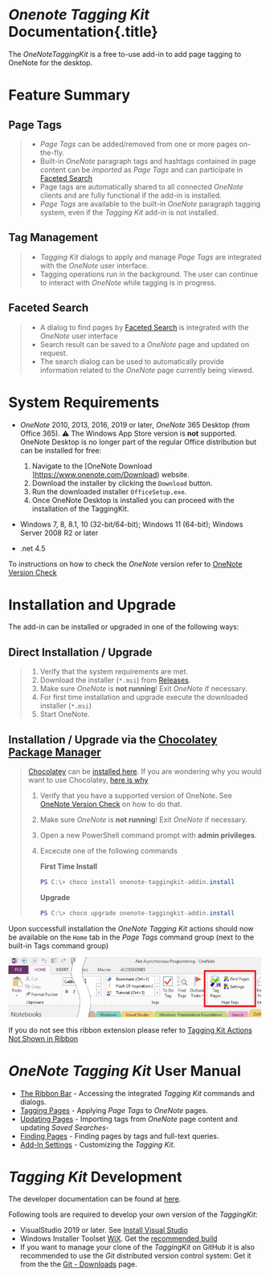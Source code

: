 # _Onenote Tagging Kit_ Documentation{.title}

The _OneNoteTaggingKit_ is a free to-use add-in to add page tagging to
OneNote for the desktop.

# Feature Summary

## Page Tags
>
> * _Page Tags_ can be added/removed from one or more pages on-the-fly.
> * Built-in _OneNote_ paragraph tags and hashtags contained in page content
>   can be _imported_ as _Page Tags_ and can participate in
>   [Faceted Search](https://en.wikipedia.org/wiki/Faceted_search)
> * Page tags are automatically shared to all connected _OneNote_ clients and
>   are fully functional if the add-in is installed.
> * _Page Tags_ are available to the built-in _OneNote_ paragraph tagging
>   system, even if the _Tagging Kit_ add-in is not installed.

## Tag Management
>
> * _Tagging Kit_ dialogs to apply and manage _Page Tags_ are integrated
>    with the _OneNote_ user interface.
> * Tagging operations run in the background. The user can continue to interact
>   with _OneNote_ while tagging is in progress.

## Faceted Search
>
> * A dialog to find pages by
>   [Faceted Search](https://en.wikipedia.org/wiki/Faceted_search) is
>   integrated with the _OneNote_ user interface
> * Search result can be saved to a _OneNote_ page and updated on request.
> * The search dialog can be used to automatically provide information related
>   to the _OneNote_ page currently being viewed. 

# System Requirements

* _OneNote_ 2010, 2013, 2016, 2019 or later, _OneNote_ 365 Desktop (from Office 365).
  :warning: The Windows App Store version is **not** supported. OneNote Desktop is no longer
  part of the regular Office distribution but can be installed for free:
  
  1. Navigate to the [OneNote Download ]https://www.onenote.com/Download) website.
  2. Download the installer by clicking the `Download` button.
  3. Run the downloaded installer `OfficeSetup.exe`.
  4. Once OneNote Desktop is installed you can proceed with the installation of
     the TaggingKit.

* Windows 7, 8, 8.1, 10 (32-bit/64-bit); Windows 11 (64-bit); Windows Server 2008 R2 or later

* .net 4.5

To instructions on how to check the _OneNote_ version refer
to [OneNote Version Check](OneNote-Version-Check.md)

# Installation and Upgrade

The add-in can be installed or upgraded in one of the following ways:

## Direct Installation / Upgrade
>
> 1. Verify that the system requirements are met.
> 2. Download the installer (`*.msi`) from [Releases](https://github.com/WetHat/OnenoteTaggingKit/releases).
> 3. Make sure _OneNote_ is **not running**! Exit _OneNote_ if necessary.
> 4. For first time installation and upgrade execute the downloaded installer (`*.msi`)
> 5. Start OneNote.

## Installation / Upgrade via the [Chocolatey Package Manager](https://community.chocolatey.org/packages/onenote-taggingkit-addin.install)
> [Chocolatey](https://chocolatey.org/) can be [installed here](https://chocolatey.org/install).
> If you are wondering why you would want to use Chocolatey,
> [here is why](https://chocolatey.org/why-chocolatey)
>
> 1. Verify that you have a supported version of OneNote.
>   See [OneNote Version Check](OneNote-Version-Check.md) on how to do that.
> 2. Make sure _OneNote_ is **not running**! Exit _OneNote_ if necessary.
> 3. Open a new PowerShell command prompt with **admin privileges**.
> 4. Excecute one of the following commands
>
>    **First Time Install**
>    ~~~ powershell
>    PS C:\> choco install onenote-taggingkit-addin.install
>    ~~~
>
>    **Upgrade**
>    ~~~ powershell
>    PS C:\> choco upgrade onenote-taggingkit-addin.install
>    ~~~

Upon successfull installation the _OneNote Tagging Kit_ actions should now be
available on the `Home` tab in
the _Page Tags_ command group (next to the built-in Tags command group)

![Home Tab](images/TaggingKitRibbon.png)

If you do not see this ribbon extension please refer to
[Tagging Kit Actions Not Shown in Ribbon](Support/Tagging%20Kit%20Not%20Shown%20in%20Ribbon.md)

# _OneNote Tagging Kit_ User Manual

* [The Ribbon Bar](Usage/Ribbon.md) - Accessing the integrated _Tagging Kit_
  commands and dialogs.
* [Tagging Pages](Usage/Tagging%20Pages/Tagging%20Pages.md) - Applying
  _Page Tags_ to _OneNote_ pages.
* [Updating Pages](Usage/Update.md) - Importing tags from _OneNote_ page content and
  updating _Saved Searches_-
* [Finding Pages](Usage/Search/Finding%20Notes.md) - Finding pages by tags and
  full-text queries.
* [Add-In Settings](Usage/Settings/Manage%20Settings.md) - Customizing the
  _Tagging Kit_.

# _Tagging Kit_ Development

The developer documentation can be found at [here](https://github.com/WetHat/OnenoteTaggingKit/blob/master/TaggingKitSandcastle/Documentation/Home.md).

Following tools are required to develop your own version of the _TaggingKit_:

* VisualStudio 2019 or later. See [Install Visual Studio](https://docs.microsoft.com/en-us/visualstudio/install/install-visual-studio)
* Windows Installer Toolset [WiX](http://wixtoolset.org/).
  Get the [recommended build](http://wixtoolset.org/releases/)
* If you want to manage your clone of the _TaggingKit_ on GitHub it is also recommended to use the _Git_ distributed version control system: Get it from the
  the [Git - Downloads](https://git-scm.com/downloads) page.
